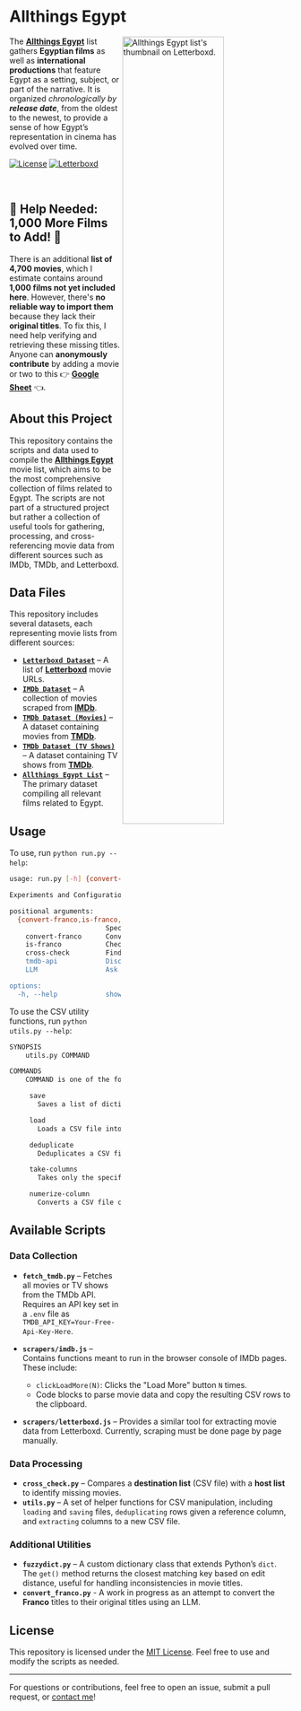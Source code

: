 # Allthings Egypt

<a href="https://letterboxd.com/prog_jacob/list/allthings-egypt/"><img width="60%" align="right" alt="Allthings Egypt list's thumbnail on Letterboxd." src="https://raw.githubusercontent.com/Prog-Jacob/allthings-egypt-cinema/refs/heads/main/Screenshot_2025-05-01_03-13-42.png"></a>

The [**Allthings Egypt**](https://letterboxd.com/prog_jacob/list/allthings-egypt/) list gathers <b>Egyptian films</b> as well as <b>international productions</b> that feature Egypt as a setting, subject, or part of the narrative. It is organized <em>chronologically by <b>release date</b></em>, from the oldest to the newest, to provide a sense of how Egypt’s representation in cinema has evolved over time.

[![License](https://img.shields.io/badge/License-MIT-blue.svg)](LICENSE)
[![Letterboxd](https://img.shields.io/badge/Letterboxd-5,770%20Movies-movie?logo=letterboxd&logoColor=fff&style=flat)](https://letterboxd.com/prog_jacob/list/allthings-egypt/)

<br>

## &#128680; Help Needed: 1,000 More Films to Add! &#128680;

There is an additional <b>list of 4,700 movies</b>, which I estimate contains around <b>1,000 films not yet included here</b>. However, there's <b>no reliable way to import them</b> because they lack their <b>original titles</b>. To fix this, I need help verifying and retrieving these missing titles. Anyone can <b>anonymously contribute</b> by adding a movie or two to this 👉 <a href="https://docs.google.com/spreadsheets/d/1UD2LSrXbXFD8ttaELjEe_JtkTwyVUyZm1sadbZDgoRA/edit?usp=sharing"><b>Google Sheet</b></a> 👈.

## About this Project

This repository contains the scripts and data used to compile the [**Allthings Egypt**](https://letterboxd.com/prog_jacob/list/allthings-egypt/) movie list, which aims to be the most comprehensive collection of films related to Egypt. The scripts are not part of a structured project but rather a collection of useful tools for gathering, processing, and cross-referencing movie data from different sources such as IMDb, TMDb, and Letterboxd.

## Data Files

This repository includes several datasets, each representing movie lists from different sources:

- [**`Letterboxd Dataset`**](./data/letterboxd-url-1to4746.csv) – A list of [**Letterboxd**](https://letterboxd.com/films/country/egypt/) movie URLs.
- [**`IMDb Dataset`**](./data/imdb-mix-1to6396.csv) – A collection of movies scraped from [**IMDb**](https://www.imdb.com/search/title/?title_type=feature,tv_series,short,tv_miniseries,tv_movie,tv_special,tv_short,video&countries=EG&sort=release_date,asc).
- [**`TMDb Dataset (Movies)`**](./data/tmdb-mix-1to4261.csv) – A dataset containing movies from [**TMDb**](https://developer.themoviedb.org/reference/discover-movie).
- [**`TMDb Dataset (TV Shows)`**](./data/tmdb-mix-1to1147.csv) – A dataset containing TV shows from [**TMDb**](https://developer.themoviedb.org/reference/discover-tv).
- [**`Allthings Egypt List`**](./data/allthings-egypt.csv) – The primary dataset compiling all relevant films related to Egypt.

## Usage

To use, run `python run.py --help`:

```bash
usage: run.py [-h] {convert-franco,is-franco,cross-check,tmdb-api,LLM} ...

Experiments and Configuration for the Allthings Egypt Project.

positional arguments:
  {convert-franco,is-franco,cross-check,tmdb-api,LLM}
                        Specify which script to run.
    convert-franco      Convert Franco movie titles to their Arabic counterparts.
    is-franco           Check whether movie titles are in Franco or Arabic (responds with NO) or not (responds with YES).
    cross-check         Find movies in the destination CSV file, which the host CSV file doesn't contain.
    tmdb-api            Discover Egyptian movies or TV shows or search form them in the TMDB API.
    LLM                 Ask the running local LLM server any number of questions.

options:
  -h, --help            show this help message and exit
```

To use the CSV utility functions, run `python utils.py --help`:

```bash
SYNOPSIS
    utils.py COMMAND

COMMANDS
    COMMAND is one of the following:

     save
       Saves a list of dictionaries to a CSV file.

     load
       Loads a CSV file into a list of dictionaries.

     deduplicate
       Deduplicates a CSV file rows by a given key in place.

     take-columns
       Takes only the specified columns from a CSV file in a new file.

     numerize-column
       Converts a CSV file column to integers in place.
```

## Available Scripts

### Data Collection

- **`fetch_tmdb.py`** – Fetches all movies or TV shows from the TMDb API. Requires an API key set in a `.env` file as `TMDB_API_KEY=Your-Free-Api-Key-Here`.

- **`scrapers/imdb.js`** – Contains functions meant to run in the browser console of IMDb pages. These include:

  - `clickLoadMore(N)`: Clicks the "Load More" button `N` times.
  - Code blocks to parse movie data and copy the resulting CSV rows to the clipboard.

- **`scrapers/letterboxd.js`** – Provides a similar tool for extracting movie data from Letterboxd. Currently, scraping must be done page by page manually.

### Data Processing

- **`cross_check.py`** – Compares a **destination list** (CSV file) with a **host list** to identify missing movies.
- **`utils.py`** – A set of helper functions for CSV manipulation, including `loading` and `saving` files, `deduplicating` rows given a reference column, and `extracting` columns to a new CSV file.

### Additional Utilities

- **`fuzzydict.py`** – A custom dictionary class that extends Python’s `dict`. The `get()` method returns the closest matching key based on edit distance, useful for handling inconsistencies in movie titles.
- **`convert_franco.py`** - A work in progress as an attempt to convert the **Franco** titles to their original titles using an LLM.

## License

This repository is licensed under the [MIT License](LICENSE). Feel free to use and modify the scripts as needed.

---

For questions or contributions, feel free to open an issue, submit a pull request, or [contact me](mailto:ahmed.abdelaziz.gm@gmail.com)!

